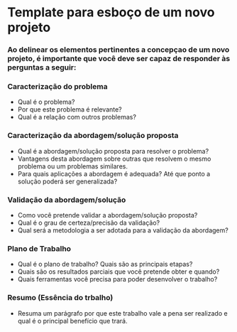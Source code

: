 # Template para esboço de um novo projeto
### Ao delinear os elementos pertinentes a concepçao de um novo projeto, é importante que você deve ser capaz de responder às perguntas a seguir: 

### Caracterização do problema
* Qual é o problema? 
* Por que este problema é relevante? 
* Qual é a relação com outros problemas? 

### Caracterização da abordagem/solução proposta
* Qual é a abordagem/solução proposta para resolver o problema? 
* Vantagens desta abordagem sobre outras que resolvem o mesmo problema ou um problemas similares. 
* Para quais aplicações a abordagem é adequada? Até que ponto a solução poderá ser generalizada? 

### Validação da abordagem/solução
* Como você pretende validar a abordagem/solução proposta? 
* Qual é o grau de certeza/precisão da validação? 
* Qual será a metodologia a ser adotada para a validação da abordagem? 

### Plano de Trabalho
* Qual é o plano de trabalho? Quais são as principais etapas? 
* Quais são os resultados parciais que você pretende obter e quando? 
* Quais ferramentas você precisa para poder desenvolver o trabalho? 

### Resumo (Essência do trbalho)
* Resuma um parágrafo por que este trabalho vale a pena ser realizado e qual é o principal benefício que trará.
